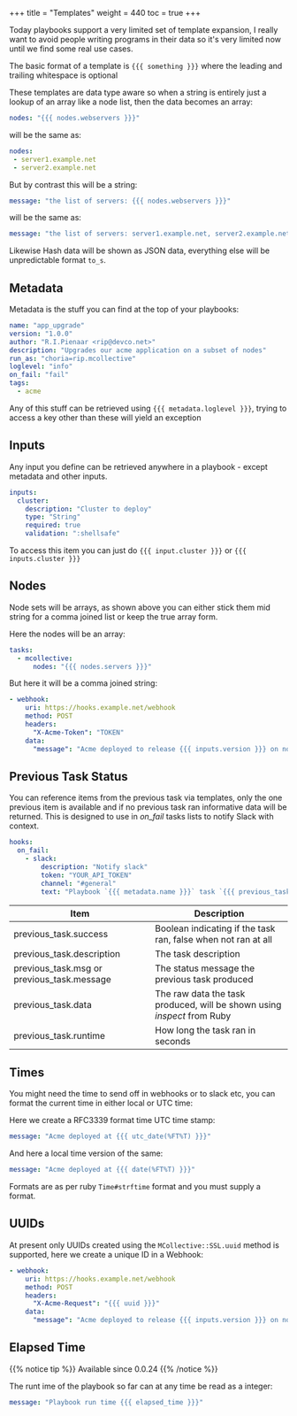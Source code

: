 +++
title = "Templates"
weight = 440
toc = true
+++

Today playbooks support a very limited set of template expansion, I really want to avoid people writing programs in their data so it's very limited now until we find some real use cases.

The basic format of a template is `{{{ something }}}` where the leading and trailing whitespace is optional

These templates are data type aware so when a string is entirely just a lookup of an array like a node list, then the data becomes an array:

```yaml
nodes: "{{{ nodes.webservers }}}"
```

will be the same as:

```yaml
nodes:
 - server1.example.net
 - server2.example.net
```

But by contrast this will be a string:

```yaml
message: "the list of servers: {{{ nodes.webservers }}}"
```

will be the same as:

```yaml
message: "the list of servers: server1.example.net, server2.example.net"
```

Likewise Hash data will be shown as JSON data, everything else will be unpredictable format `to_s`.

## Metadata
Metadata is the stuff you can find at the top of your playbooks:

```yaml
name: "app_upgrade"
version: "1.0.0"
author: "R.I.Pienaar <rip@devco.net>"
description: "Upgrades our acme application on a subset of nodes"
run_as: "choria=rip.mcollective"
loglevel: "info"
on_fail: "fail"
tags:
  - acme
```

Any of this stuff can be retrieved using `{{{ metadata.loglevel }}}`, trying to access a key other than these will yield an exception

## Inputs
Any input you define can be retrieved anywhere in a playbook - except metadata and other inputs.

```yaml
inputs:
  cluster:
    description: "Cluster to deploy"
    type: "String"
    required: true
    validation: ":shellsafe"
```

To access this item you can just do `{{{ input.cluster }}}` or `{{{ inputs.cluster }}}`

## Nodes
Node sets will be arrays, as shown above you can either stick them mid string for a comma joined list or keep the true array form.

Here the nodes will be an array:

```yaml
tasks:
  - mcollective:
      nodes: "{{{ nodes.servers }}}"
```

But here it will be a comma joined string:

```yaml
- webhook:
    uri: https://hooks.example.net/webhook
    method: POST
    headers:
      "X-Acme-Token": "TOKEN"
    data:
      "message": "Acme deployed to release {{{ inputs.version }}} on nodes {{{ nodes.servers }}}"
```

## Previous Task Status

You can reference items from the previous task via templates, only the one previous item is available
and if no previous task ran informative data will be returned.  This is designed to use in *on_fail*
tasks lists to notify Slack with context.

```yaml
hooks:
  on_fail:
    - slack:
        description: "Notify slack"
        token: "YOUR_API_TOKEN"
        channel: "#general"
        text: "Playbook `{{{ metadata.name }}}` task `{{{ previous_task.description }}}` against nodes `{{{ nodes.dev }}}` failed after `{{{ previous_task.runtime }}}` seconds with: ```{{{ previous_task.msg }}}```"
```

|Item|Description|
|----|-----------|
|previous_task.success|Boolean indicating if the task ran, false when not ran at all|
|previous_task.description|The task description|
|previous_task.msg or previous_task.message|The status message the previous task produced|
|previous_task.data|The raw data the task produced, will be shown using *inspect* from Ruby|
|previous_task.runtime|How long the task ran in seconds|

## Times

You might need the time to send off in webhooks or to slack etc, you can format the current time in either local or UTC time:

Here we create a RFC3339 format time UTC time stamp:

```yaml
message: "Acme deployed at {{{ utc_date(%FT%T) }}}"
```

And here a local time version of the same:

```yaml
message: "Acme deployed at {{{ date(%FT%T) }}}"
```

Formats are as per ruby `Time#strftime` format and you must supply a format.

## UUIDs

At present only UUIDs created using the `MCollective::SSL.uuid` method is supported, here we create a unique ID in a Webhook:

```yaml
- webhook:
    uri: https://hooks.example.net/webhook
    method: POST
    headers:
      "X-Acme-Request": "{{{ uuid }}}"
    data:
      "message": "Acme deployed to release {{{ inputs.version }}} on nodes {{{ nodes.servers }}}"
```

## Elapsed Time

{{% notice tip %}}
Available since 0.0.24
{{% /notice %}}

The runt ime of the playbook so far can at any time be read as a integer:

```yaml
message: "Playbook run time {{{ elapsed_time }}}"
```
